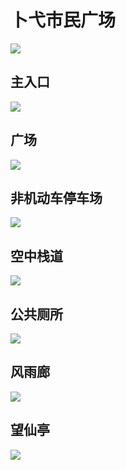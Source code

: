 <!--$layout: doc-->
<!--$lang: zh_CN--> 
<!--$en_US: /English/--> 
<!--$ja_JP: /日本語/-->
  
<!--#Doc-->
 # 卜弋市民广场 
 ![](https://seedunk.com/media/ydd-puyi/00.rw-1280.cx-200.cy-200.cw-1000.ch-380.jpg)

 ## 主入口
 ![](https://seedunk.com/media/ydd-puyi/01.rw-1280.cy-140.cw-1200.ch-560.jpg)
 ## 广场
 ![](https://seedunk.com/media/ydd-puyi/02.rw-1280.cy-140.cw-1200.ch-560.jpg)
 ## 非机动车停车场
 ![](https://seedunk.com/media/ydd-puyi/03.rw-1280.cy-140.cw-1200.ch-560.jpg) 
 ## 空中栈道
 ![](https://seedunk.com/media/ydd-puyi/04.rw-1280.cy-140.cw-1200.ch-560.jpg)
 ## 公共厕所
 ![](https://seedunk.com/media/ydd-puyi/05.rw-1280.cy-140.cw-1200.ch-560.jpg)
 ## 风雨廊
 ![](https://seedunk.com/media/ydd-puyi/06.rw-1280.cy-140.cw-1200.ch-560.jpg)
 ## 望仙亭
 ![](https://seedunk.com/media/ydd-puyi/07.rw-1280.cy-140.cw-1200.ch-560.jpg)
 
<!--Doc #--> 
  